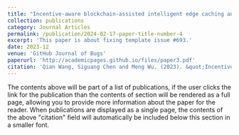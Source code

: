 ```yaml
---
title: "Incentive-aware blockchain-assisted intelligent edge caching and computation offloading for IoT, Engineering"
collection: publications
category: Journal Articles
permalink: /publication/2024-02-17-paper-title-number-4
excerpt: 'This paper is about fixing template issue #693.'
date: 2023-12
venue: 'GitHub Journal of Bugs'
paperurl: 'http://academicpages.github.io/files/paper3.pdf'
citation: 'Qian Wang, Siguang Chen and Meng Wu. (2023). &quot;Incentive-aware blockchain-assisted intelligent edge caching and computation offloading for IoT.&quot; <i>Engineering</i>. 31(12).'
---
```


The contents above will be part of a list of publications, if the user clicks the link for the publication than the contents of section will be rendered as a full page, allowing you to provide more information about the paper for the reader. When publications are displayed as a single page, the contents of the above "citation" field will automatically be included below this section in a smaller font.
